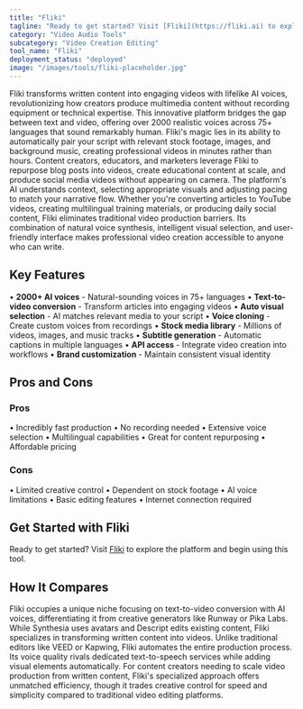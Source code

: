 ```yaml
---
title: "Fliki"
tagline: "Ready to get started? Visit [Fliki](https://fliki.ai) to explore the platform and begin using this tool...."
category: "Video Audio Tools"
subcategory: "Video Creation Editing"
tool_name: "Fliki"
deployment_status: "deployed"
image: "/images/tools/fliki-placeholder.jpg"
---
```

Fliki transforms written content into engaging videos with lifelike AI voices, revolutionizing how creators produce multimedia content without recording equipment or technical expertise. This innovative platform bridges the gap between text and video, offering over 2000 realistic voices across 75+ languages that sound remarkably human. Fliki's magic lies in its ability to automatically pair your script with relevant stock footage, images, and background music, creating professional videos in minutes rather than hours. Content creators, educators, and marketers leverage Fliki to repurpose blog posts into videos, create educational content at scale, and produce social media videos without appearing on camera. The platform's AI understands context, selecting appropriate visuals and adjusting pacing to match your narrative flow. Whether you're converting articles to YouTube videos, creating multilingual training materials, or producing daily social content, Fliki eliminates traditional video production barriers. Its combination of natural voice synthesis, intelligent visual selection, and user-friendly interface makes professional video creation accessible to anyone who can write.

## Key Features

• **2000+ AI voices** - Natural-sounding voices in 75+ languages
• **Text-to-video conversion** - Transform articles into engaging videos
• **Auto visual selection** - AI matches relevant media to your script
• **Voice cloning** - Create custom voices from recordings
• **Stock media library** - Millions of videos, images, and music tracks
• **Subtitle generation** - Automatic captions in multiple languages
• **API access** - Integrate video creation into workflows
• **Brand customization** - Maintain consistent visual identity

## Pros and Cons

### Pros
• Incredibly fast production
• No recording needed
• Extensive voice selection
• Multilingual capabilities
• Great for content repurposing
• Affordable pricing

### Cons
• Limited creative control
• Dependent on stock footage
• AI voice limitations
• Basic editing features
• Internet connection required

## Get Started with Fliki

Ready to get started? Visit [Fliki](https://fliki.ai) to explore the platform and begin using this tool.

## How It Compares

Fliki occupies a unique niche focusing on text-to-video conversion with AI voices, differentiating it from creative generators like Runway or Pika Labs. While Synthesia uses avatars and Descript edits existing content, Fliki specializes in transforming written content into videos. Unlike traditional editors like VEED or Kapwing, Fliki automates the entire production process. Its voice quality rivals dedicated text-to-speech services while adding visual elements automatically. For content creators needing to scale video production from written content, Fliki's specialized approach offers unmatched efficiency, though it trades creative control for speed and simplicity compared to traditional video editing platforms.